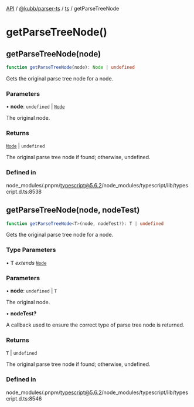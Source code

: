 [API](../../../../../packages.md) / [@kubb/parser-ts](../../../index.md) / [ts](../index.md) / getParseTreeNode

# getParseTreeNode()

## getParseTreeNode(node)

```ts
function getParseTreeNode(node): Node | undefined
```

Gets the original parse tree node for a node.

### Parameters

• **node**: `undefined` \| [`Node`](../interfaces/Node.md)

The original node.

### Returns

[`Node`](../interfaces/Node.md) \| `undefined`

The original parse tree node if found; otherwise, undefined.

### Defined in

node\_modules/.pnpm/typescript@5.6.2/node\_modules/typescript/lib/typescript.d.ts:8538

## getParseTreeNode(node, nodeTest)

```ts
function getParseTreeNode<T>(node, nodeTest?): T | undefined
```

Gets the original parse tree node for a node.

### Type Parameters

• **T** *extends* [`Node`](../interfaces/Node.md)

### Parameters

• **node**: `undefined` \| `T`

The original node.

• **nodeTest?**

A callback used to ensure the correct type of parse tree node is returned.

### Returns

`T` \| `undefined`

The original parse tree node if found; otherwise, undefined.

### Defined in

node\_modules/.pnpm/typescript@5.6.2/node\_modules/typescript/lib/typescript.d.ts:8546
